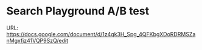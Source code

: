 # Search Playground A/B test

URL: https://docs.google.com/document/d/1z4qk3H_Spg_4QFKbgXDoRDRMSZanMgxfjz41VQP9SzQ/edit
